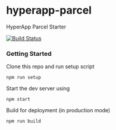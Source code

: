 # hyperapp-parcel

HyperApp Parcel Starter

[![Build Status](https://travis-ci.org/osdevisnot/hyperapp-parcel.svg)](https://travis-ci.org/osdevisnot/hyperapp-parcel)

### Getting Started

Clone this repo and run setup script

```
npm run setup
```

Start the dev server using

```
npm start
```

Build for deployment (in production mode)

```
npm run build
```

